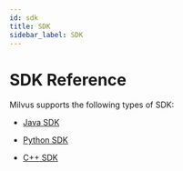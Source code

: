 ```yaml
---
id: sdk
title: SDK
sidebar_label: SDK
---
```


# SDK Reference

Milvus supports the following types of SDK:

- [Java SDK](https://github.com/milvus-io/milvus-sdk-java)

- [Python SDK](https://github.com/milvus-io/pymilvus)

- [C++ SDK](https://github.com/milvus-io/milvus/tree/master/core/src/sdk)


